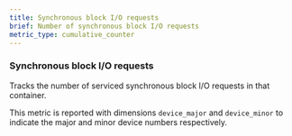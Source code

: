 ```yaml
---
title: Synchronous block I/O requests
brief: Number of synchronous block I/O requests
metric_type: cumulative_counter
---
```

### Synchronous block I/O requests

Tracks the number of serviced synchronous block I/O requests in that
container.

This metric is reported with dimensions `device_major` and `device_minor` to 
indicate the major and minor device numbers respectively.
